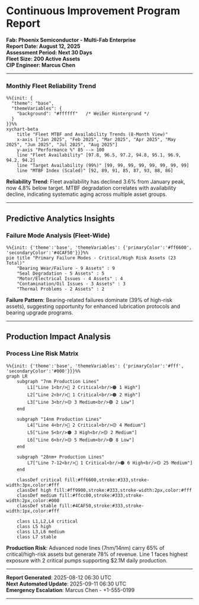 # Continuous Improvement Program Report 

**Fab: Phoenix Semiconductor - Multi-Fab Enterprise**  
**Report Date: August 12, 2025**  
**Assessment Period: Next 30 Days**  
**Fleet Size: 200 Active Assets**  
**CIP Engineer: Marcus Chen**

---

### Monthly Fleet Reliability Trend

```mermaid
%%{init: {
  "theme": "base",
  "themeVariables": {
    "background": "#ffffff"   /* Weißer Hintergrund */
  }
}}%%
xychart-beta
    title "Fleet MTBF and Availability Trends (8-Month View)"
    x-axis ["Jan 2025", "Feb 2025", "Mar 2025", "Apr 2025", "May 2025", "Jun 2025", "Jul 2025", "Aug 2025"]
    y-axis "Performance %" 85 --> 100
    line "Fleet Availability" [97.8, 96.5, 97.2, 94.8, 95.1, 96.9, 94.2, 94.2]
    line "Target Availability (99%)" [99, 99, 99, 99, 99, 99, 99, 99]
    line "MTBF Index (Scaled)" [92, 89, 91, 85, 87, 93, 88, 86]
```

**Reliability Trend**: Fleet availability has declined 3.6% from January peak, now 4.8% below target. MTBF degradation correlates with availability decline, indicating systematic aging across multiple asset groups.

---

## Predictive Analytics Insights

### Failure Mode Analysis (Fleet-Wide)

```mermaid
%%{init: {'theme':'base', 'themeVariables': {'primaryColor':'#ff6600', 'secondaryColor':'#4CAF50'}}}%%
pie title "Primary Failure Modes - Critical/High Risk Assets (23 Total)"
    "Bearing Wear/Failure - 9 Assets" : 9
    "Seal Degradation - 5 Assets" : 5
    "Motor/Electrical Issues - 4 Assets" : 4
    "Contamination/Oil Issues - 3 Assets" : 3
    "Thermal Problems - 2 Assets" : 2
```

**Failure Pattern**: Bearing-related failures dominate (39% of high-risk assets), suggesting opportunity for enhanced lubrication protocols and bearing upgrade programs.

---

## Production Impact Analysis

### Process Line Risk Matrix

```mermaid
%%{init: {'theme':'base', 'themeVariables': {'primaryColor':'#fff', 'secondaryColor':'#000'}}}%%
graph LR
    subgraph "7nm Production Lines"
        L1["Line 1<br/>🔴 2 Critical<br/>🟠 1 High"]
        L2["Line 2<br/>🔴 1 Critical<br/>🟠 2 High"]
        L3["Line 3<br/>🟡 3 Medium<br/>🟢 2 Low"]
    end
    
    subgraph "14nm Production Lines"
        L4["Line 4<br/>🔴 2 Critical<br/>🟡 4 Medium"]
        L5["Line 5<br/>🟠 3 High<br/>🟡 2 Medium"]
        L6["Line 6<br/>🟡 5 Medium<br/>🟢 8 Low"]
    end
    
    subgraph "28nm+ Production Lines"
        L7["Line 7-12<br/>🔴 1 Critical<br/>🟠 6 High<br/>🟡 25 Medium"]
    end
    
    classDef critical fill:#ff6600,stroke:#333,stroke-width:3px,color:#fff
    classDef high fill:#ff9900,stroke:#333,stroke-width:2px,color:#fff
    classDef medium fill:#ffcc00,stroke:#333,stroke-width:2px,color:#000
    classDef stable fill:#4CAF50,stroke:#333,stroke-width:1px,color:#fff
    
    class L1,L2,L4 critical
    class L5 high
    class L3,L6 medium
    class L7 stable
```

**Production Risk**: Advanced node lines (7nm/14nm) carry 65% of critical/high-risk assets but generate 78% of revenue. Line 1 faces highest exposure with 2 critical pumps supporting $2.1M daily production.

---

**Report Generated**: 2025-08-12 06:30 UTC  
**Next Automated Update**: 2025-09-11 06:30 UTC  
**Emergency Escalation**: Marcus Chen - +1-555-0199  

---
